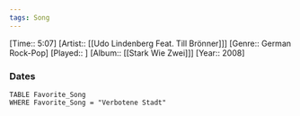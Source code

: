 ```yaml
---
tags: Song  
---
```

[Time:: 5:07]
[Artist:: [[Udo Lindenberg Feat. Till Brönner]]]
[Genre:: German Rock-Pop]
[Played:: ]
[Album:: [[Stark Wie Zwei]]]
[Year:: 2008]
### Dates
````dataview
TABLE Favorite_Song
WHERE Favorite_Song = "Verbotene Stadt"
````
